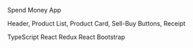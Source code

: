 Spend Money App

Header, Product List, Product Card, Sell-Buy Buttons, Receipt

TypeScript
React
Redux
React Bootstrap
